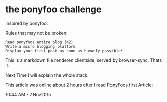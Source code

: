 # the ponyfoo challenge
inspired by ponyfoo: 

Rules that may not be broken:

    Read ponyfoos entire blog (%2)
    Write a micro blogging platform
    Display your first post as soon as humanly possible*
    
This is a markdown file renderen clientside, served by browser-sync.
Thats it.

Next Time I will explain the whole stack.
    
This article was online about 2 hours after I read PonyFoos first Article: 


10:44 AM - 7.Nov2015

